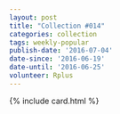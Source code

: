 ```yaml
---
layout: post
title: "Collection #014"
categories: collection
tags: weekly-popular
publish-date: '2016-07-04'
date-since: '2016-06-19'
date-until: '2016-06-25'
volunteer: Rplus
---
```


{% include card.html %}
